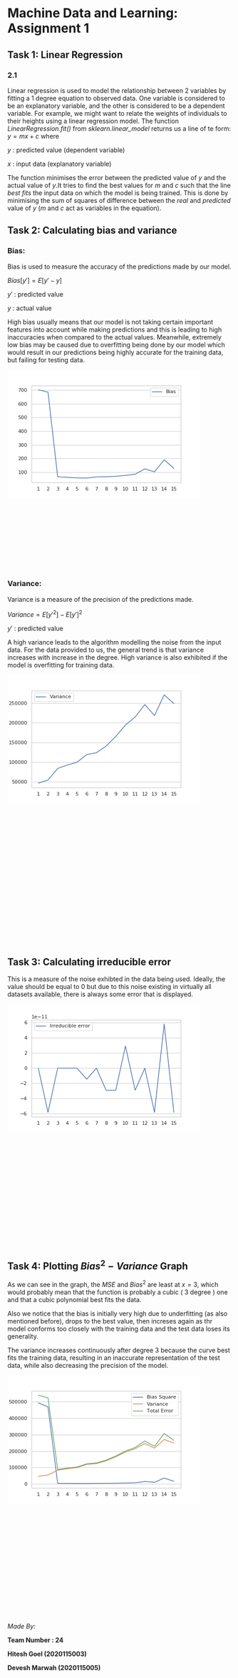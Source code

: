# Machine Data and Learning: Assignment 1

## Task 1: Linear Regression

### 2.1
Linear regression is used to model the relationship between 2 variables by fitting a 1 degree equation to observed data. One variable is considered to be an explanatory variable, and the other is considered to be a dependent variable. For example, we might want to relate the weights of individuals to their heights using a linear regression model. The function *LinearRegression.fit()* from *sklearn.linear_model* returns us a line of te form: $y = mx + c$ where

$y$ : predicted value (dependent variable)

$x$ : input data (explanatory variable)

The function minimises the error between the predicted value of $y$ and the actual value of $y$.It tries to find the best values for $m$ and $c$ such that the line *best fits* the input data on which the model is being trained. This is done by minimising the sum of squares of difference between the *real* and *predicted* value of $y$ ($m$ and $c$ act as variables in the equation).

## Task 2: Calculating bias and variance

### Bias:

Bias is used to measure the accuracy of the predictions made by our model. 

$Bias[y'] = E[y'-y]$ 

$y'$ : predicted value

$y$ : actual value

High bias usually means that our model is not taking certain important features into account while making predictions and this is leading to high inaccuracies when compared to the actual values. Meanwhile, extremely low bias may be caused due to overfitting being done by our model which would result in our predictions being highly accurate for the training data, but failing for testing data.

![Bias Graph](graphs/Bias.png)

<p>&nbsp;</p>
<p>&nbsp;</p>
<p>&nbsp;</p>
<p>&nbsp;</p>
<p>&nbsp;</p>


### Variance: 

Variance is a measure of the precision of the predictions made.

$Variance = E[y'^2] - E[y']^2$

$y'$ : predicted value

A high variance leads to the algorithm modelling the noise from the input data. For the data provided to us, the general trend is that variance increases with increase in the degree. High variance is also exhibited if the model is overfitting for training data.

![variance Graph](graphs/Variance.png)

<p>&nbsp;</p>
<p>&nbsp;</p>
<p>&nbsp;</p>
<p>&nbsp;</p>
<p>&nbsp;</p>
<p>&nbsp;</p>
<p>&nbsp;</p>
<p>&nbsp;</p>
<p>&nbsp;</p>
<p>&nbsp;</p>

## Task 3: Calculating irreducible error

This is a measure of the noise exhibted in the data being used. Ideally, the value should be equal to $0$ but due to this noise existing in virtually all datasets available, there is always some error that is displayed.

![Irreducible Error](graphs/Irr-error.png)

<p>&nbsp;</p>
<p>&nbsp;</p>
<p>&nbsp;</p>
<p>&nbsp;</p>
<p>&nbsp;</p>
<p>&nbsp;</p>
<p>&nbsp;</p>
<p>&nbsp;</p>


## Task 4: Plotting $Bias^2 - Variance$ Graph

As we can see in the graph, the $MSE$ and $Bias^2$ are least at $x=3$, which would probably mean that the function is probably a cubic ( 3 degree ) one and that a cubic polynomial best fits the data.  

Also we notice that the bias is initially very high due to underfitting (as also mentioned before), drops to the best value, then increses again as thr model conforms too closely with the training data and the test data loses its generality.

The variance increases continuously after degree 3 because the curve best fits the training data, resulting in an inaccurate representation of the test data, while also decreasing the precision of the model.

![Bias^2 - Variance Graph](graphs/Bias-Var_tradeoff.png)

<p>&nbsp;</p>
<p>&nbsp;</p>
<p>&nbsp;</p>
<p>&nbsp;</p>
<p>&nbsp;</p>
<p>&nbsp;</p>
<p>&nbsp;</p>
<p>&nbsp;</p>

*Made By:*

**Team Number : 24**

**Hitesh Goel (2020115003)**

**Devesh Marwah (2020115005)**